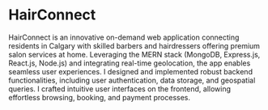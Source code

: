 # HairConnect

HairConnect is an innovative on-demand web application connecting residents in Calgary with skilled barbers and hairdressers offering premium salon services at home. Leveraging the MERN stack (MongoDB, Express.js, React.js, Node.js) and integrating real-time geolocation, the app enables seamless user experiences. I designed and implemented robust backend functionalities, including user authentication, data storage, and geospatial queries. I crafted intuitive user interfaces on the frontend, allowing effortless browsing, booking, and payment processes.
